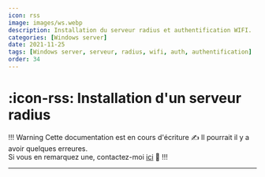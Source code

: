```yaml
---
icon: rss
image: images/ws.webp
description: Installation du serveur radius et authentification WIFI.
categories: [Windows server]
date: 2021-11-25
tags: [Windows server, serveur, radius, wifi, auth, authentification]
order: 34
---
```


# :icon-rss: Installation d'un serveur radius


!!! Warning Cette documentation est en cours d'écriture :writing_hand:
Il pourrait il y a avoir quelques erreures.  
Si vous en remarquez une, contactez-moi [ici](mailto:contactit.yarka@slmail.me) :slightly_smiling_face:
!!!

---